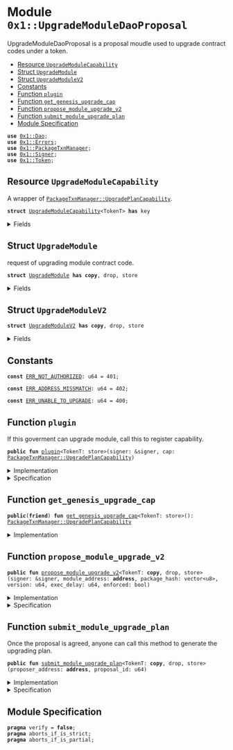
<a name="0x1_UpgradeModuleDaoProposal"></a>

# Module `0x1::UpgradeModuleDaoProposal`

UpgradeModuleDaoProposal is a proposal moudle used to upgrade contract codes under a token.


-  [Resource `UpgradeModuleCapability`](#0x1_UpgradeModuleDaoProposal_UpgradeModuleCapability)
-  [Struct `UpgradeModule`](#0x1_UpgradeModuleDaoProposal_UpgradeModule)
-  [Struct `UpgradeModuleV2`](#0x1_UpgradeModuleDaoProposal_UpgradeModuleV2)
-  [Constants](#@Constants_0)
-  [Function `plugin`](#0x1_UpgradeModuleDaoProposal_plugin)
-  [Function `get_genesis_upgrade_cap`](#0x1_UpgradeModuleDaoProposal_get_genesis_upgrade_cap)
-  [Function `propose_module_upgrade_v2`](#0x1_UpgradeModuleDaoProposal_propose_module_upgrade_v2)
-  [Function `submit_module_upgrade_plan`](#0x1_UpgradeModuleDaoProposal_submit_module_upgrade_plan)
-  [Module Specification](#@Module_Specification_1)


<pre><code><b>use</b> <a href="Dao.md#0x1_Dao">0x1::Dao</a>;
<b>use</b> <a href="Errors.md#0x1_Errors">0x1::Errors</a>;
<b>use</b> <a href="PackageTxnManager.md#0x1_PackageTxnManager">0x1::PackageTxnManager</a>;
<b>use</b> <a href="Signer.md#0x1_Signer">0x1::Signer</a>;
<b>use</b> <a href="Token.md#0x1_Token">0x1::Token</a>;
</code></pre>



<a name="0x1_UpgradeModuleDaoProposal_UpgradeModuleCapability"></a>

## Resource `UpgradeModuleCapability`

A wrapper of <code><a href="PackageTxnManager.md#0x1_PackageTxnManager_UpgradePlanCapability">PackageTxnManager::UpgradePlanCapability</a></code>.


<pre><code><b>struct</b> <a href="UpgradeModuleDaoProposal.md#0x1_UpgradeModuleDaoProposal_UpgradeModuleCapability">UpgradeModuleCapability</a>&lt;TokenT&gt; <b>has</b> key
</code></pre>



<details>
<summary>Fields</summary>


<dl>
<dt>
<code>cap: <a href="PackageTxnManager.md#0x1_PackageTxnManager_UpgradePlanCapability">PackageTxnManager::UpgradePlanCapability</a></code>
</dt>
<dd>

</dd>
</dl>


</details>

<a name="0x1_UpgradeModuleDaoProposal_UpgradeModule"></a>

## Struct `UpgradeModule`

request of upgrading module contract code.


<pre><code><b>struct</b> <a href="UpgradeModuleDaoProposal.md#0x1_UpgradeModuleDaoProposal_UpgradeModule">UpgradeModule</a> <b>has</b> <b>copy</b>, drop, store
</code></pre>



<details>
<summary>Fields</summary>


<dl>
<dt>
<code>module_address: <b>address</b></code>
</dt>
<dd>

</dd>
<dt>
<code>package_hash: vector&lt;u8&gt;</code>
</dt>
<dd>

</dd>
<dt>
<code>version: u64</code>
</dt>
<dd>

</dd>
</dl>


</details>

<a name="0x1_UpgradeModuleDaoProposal_UpgradeModuleV2"></a>

## Struct `UpgradeModuleV2`



<pre><code><b>struct</b> <a href="UpgradeModuleDaoProposal.md#0x1_UpgradeModuleDaoProposal_UpgradeModuleV2">UpgradeModuleV2</a> <b>has</b> <b>copy</b>, drop, store
</code></pre>



<details>
<summary>Fields</summary>


<dl>
<dt>
<code>module_address: <b>address</b></code>
</dt>
<dd>

</dd>
<dt>
<code>package_hash: vector&lt;u8&gt;</code>
</dt>
<dd>

</dd>
<dt>
<code>version: u64</code>
</dt>
<dd>

</dd>
<dt>
<code>enforced: bool</code>
</dt>
<dd>

</dd>
</dl>


</details>

<a name="@Constants_0"></a>

## Constants


<a name="0x1_UpgradeModuleDaoProposal_ERR_NOT_AUTHORIZED"></a>



<pre><code><b>const</b> <a href="UpgradeModuleDaoProposal.md#0x1_UpgradeModuleDaoProposal_ERR_NOT_AUTHORIZED">ERR_NOT_AUTHORIZED</a>: u64 = 401;
</code></pre>



<a name="0x1_UpgradeModuleDaoProposal_ERR_ADDRESS_MISSMATCH"></a>



<pre><code><b>const</b> <a href="UpgradeModuleDaoProposal.md#0x1_UpgradeModuleDaoProposal_ERR_ADDRESS_MISSMATCH">ERR_ADDRESS_MISSMATCH</a>: u64 = 402;
</code></pre>



<a name="0x1_UpgradeModuleDaoProposal_ERR_UNABLE_TO_UPGRADE"></a>



<pre><code><b>const</b> <a href="UpgradeModuleDaoProposal.md#0x1_UpgradeModuleDaoProposal_ERR_UNABLE_TO_UPGRADE">ERR_UNABLE_TO_UPGRADE</a>: u64 = 400;
</code></pre>



<a name="0x1_UpgradeModuleDaoProposal_plugin"></a>

## Function `plugin`

If this goverment can upgrade module, call this to register capability.


<pre><code><b>public</b> <b>fun</b> <a href="UpgradeModuleDaoProposal.md#0x1_UpgradeModuleDaoProposal_plugin">plugin</a>&lt;TokenT: store&gt;(signer: &signer, cap: <a href="PackageTxnManager.md#0x1_PackageTxnManager_UpgradePlanCapability">PackageTxnManager::UpgradePlanCapability</a>)
</code></pre>



<details>
<summary>Implementation</summary>


<pre><code><b>public</b> <b>fun</b> <a href="UpgradeModuleDaoProposal.md#0x1_UpgradeModuleDaoProposal_plugin">plugin</a>&lt;TokenT: store&gt;(
    signer: &signer,
    cap: <a href="PackageTxnManager.md#0x1_PackageTxnManager_UpgradePlanCapability">PackageTxnManager::UpgradePlanCapability</a>,
) {
    <b>let</b> token_issuer = <a href="Token.md#0x1_Token_token_address">Token::token_address</a>&lt;TokenT&gt;();
    <b>assert</b>!(<a href="Signer.md#0x1_Signer_address_of">Signer::address_of</a>(signer) == token_issuer, <a href="Errors.md#0x1_Errors_requires_address">Errors::requires_address</a>(<a href="UpgradeModuleDaoProposal.md#0x1_UpgradeModuleDaoProposal_ERR_NOT_AUTHORIZED">ERR_NOT_AUTHORIZED</a>));
    <b>move_to</b>(signer, <a href="UpgradeModuleDaoProposal.md#0x1_UpgradeModuleDaoProposal_UpgradeModuleCapability">UpgradeModuleCapability</a>&lt;TokenT&gt; { cap })
}
</code></pre>



</details>

<details>
<summary>Specification</summary>



<pre><code><b>pragma</b> aborts_if_is_partial = <b>false</b>;
<b>let</b> sender = <a href="Signer.md#0x1_Signer_address_of">Signer::address_of</a>(signer);
<b>aborts_if</b> sender != <a href="Token.md#0x1_Token_SPEC_TOKEN_TEST_ADDRESS">Token::SPEC_TOKEN_TEST_ADDRESS</a>();
<b>aborts_if</b> <b>exists</b>&lt;<a href="UpgradeModuleDaoProposal.md#0x1_UpgradeModuleDaoProposal_UpgradeModuleCapability">UpgradeModuleCapability</a>&lt;TokenT&gt;&gt;(sender);
</code></pre>



</details>

<a name="0x1_UpgradeModuleDaoProposal_get_genesis_upgrade_cap"></a>

## Function `get_genesis_upgrade_cap`



<pre><code><b>public</b>(<b>friend</b>) <b>fun</b> <a href="UpgradeModuleDaoProposal.md#0x1_UpgradeModuleDaoProposal_get_genesis_upgrade_cap">get_genesis_upgrade_cap</a>&lt;TokenT: store&gt;(): <a href="PackageTxnManager.md#0x1_PackageTxnManager_UpgradePlanCapability">PackageTxnManager::UpgradePlanCapability</a>
</code></pre>



<details>
<summary>Implementation</summary>


<pre><code><b>public</b> (<b>friend</b>) <b>fun</b> <a href="UpgradeModuleDaoProposal.md#0x1_UpgradeModuleDaoProposal_get_genesis_upgrade_cap">get_genesis_upgrade_cap</a>&lt;TokenT:store&gt;():<a href="PackageTxnManager.md#0x1_PackageTxnManager_UpgradePlanCapability">PackageTxnManager::UpgradePlanCapability</a> <b>acquires</b> <a href="UpgradeModuleDaoProposal.md#0x1_UpgradeModuleDaoProposal_UpgradeModuleCapability">UpgradeModuleCapability</a>{
    <b>let</b> <a href="UpgradeModuleDaoProposal.md#0x1_UpgradeModuleDaoProposal_UpgradeModuleCapability">UpgradeModuleCapability</a>&lt;TokenT&gt;{
        cap
    } = <b>move_from</b>(<a href="Token.md#0x1_Token_token_address">Token::token_address</a>&lt;TokenT&gt;());
    cap
}
</code></pre>



</details>

<a name="0x1_UpgradeModuleDaoProposal_propose_module_upgrade_v2"></a>

## Function `propose_module_upgrade_v2`



<pre><code><b>public</b> <b>fun</b> <a href="UpgradeModuleDaoProposal.md#0x1_UpgradeModuleDaoProposal_propose_module_upgrade_v2">propose_module_upgrade_v2</a>&lt;TokenT: <b>copy</b>, drop, store&gt;(signer: &signer, module_address: <b>address</b>, package_hash: vector&lt;u8&gt;, version: u64, exec_delay: u64, enforced: bool)
</code></pre>



<details>
<summary>Implementation</summary>


<pre><code><b>public</b> <b>fun</b> <a href="UpgradeModuleDaoProposal.md#0x1_UpgradeModuleDaoProposal_propose_module_upgrade_v2">propose_module_upgrade_v2</a>&lt;TokenT: <b>copy</b> + drop + store&gt;(
    signer: &signer,
    module_address: <b>address</b>,
    package_hash: vector&lt;u8&gt;,
    version: u64,
    exec_delay: u64,
    enforced: bool,
) <b>acquires</b> <a href="UpgradeModuleDaoProposal.md#0x1_UpgradeModuleDaoProposal_UpgradeModuleCapability">UpgradeModuleCapability</a> {
    <b>let</b> cap = <b>borrow_global</b>&lt;<a href="UpgradeModuleDaoProposal.md#0x1_UpgradeModuleDaoProposal_UpgradeModuleCapability">UpgradeModuleCapability</a>&lt;TokenT&gt;&gt;(<a href="Token.md#0x1_Token_token_address">Token::token_address</a>&lt;TokenT&gt;());
    <b>let</b> account_address = <a href="PackageTxnManager.md#0x1_PackageTxnManager_account_address">PackageTxnManager::account_address</a>(&cap.cap);
    <b>assert</b>!(account_address == module_address, <a href="Errors.md#0x1_Errors_requires_capability">Errors::requires_capability</a>(<a href="UpgradeModuleDaoProposal.md#0x1_UpgradeModuleDaoProposal_ERR_ADDRESS_MISSMATCH">ERR_ADDRESS_MISSMATCH</a>));
    <a href="Dao.md#0x1_Dao_propose">Dao::propose</a>&lt;TokenT, <a href="UpgradeModuleDaoProposal.md#0x1_UpgradeModuleDaoProposal_UpgradeModuleV2">UpgradeModuleV2</a>&gt;(
        signer,
        <a href="UpgradeModuleDaoProposal.md#0x1_UpgradeModuleDaoProposal_UpgradeModuleV2">UpgradeModuleV2</a> { module_address, package_hash, version, enforced },
        exec_delay,
    );
}
</code></pre>



</details>

<details>
<summary>Specification</summary>



<pre><code><b>pragma</b> aborts_if_is_partial = <b>true</b>;
<b>include</b> <a href="UpgradeModuleDaoProposal.md#0x1_UpgradeModuleDaoProposal_AbortIfUnableUpgrade">AbortIfUnableUpgrade</a>&lt;TokenT&gt;;
</code></pre>



</details>

<a name="0x1_UpgradeModuleDaoProposal_submit_module_upgrade_plan"></a>

## Function `submit_module_upgrade_plan`

Once the proposal is agreed, anyone can call this method to generate the upgrading plan.


<pre><code><b>public</b> <b>fun</b> <a href="UpgradeModuleDaoProposal.md#0x1_UpgradeModuleDaoProposal_submit_module_upgrade_plan">submit_module_upgrade_plan</a>&lt;TokenT: <b>copy</b>, drop, store&gt;(proposer_address: <b>address</b>, proposal_id: u64)
</code></pre>



<details>
<summary>Implementation</summary>


<pre><code><b>public</b> <b>fun</b> <a href="UpgradeModuleDaoProposal.md#0x1_UpgradeModuleDaoProposal_submit_module_upgrade_plan">submit_module_upgrade_plan</a>&lt;TokenT: <b>copy</b> + drop + store&gt;(
    proposer_address: <b>address</b>,
    proposal_id: u64,
) <b>acquires</b> <a href="UpgradeModuleDaoProposal.md#0x1_UpgradeModuleDaoProposal_UpgradeModuleCapability">UpgradeModuleCapability</a> {
    <b>let</b> <a href="UpgradeModuleDaoProposal.md#0x1_UpgradeModuleDaoProposal_UpgradeModuleV2">UpgradeModuleV2</a> { module_address, package_hash, version, enforced } = <a href="Dao.md#0x1_Dao_extract_proposal_action">Dao::extract_proposal_action</a>&lt;
        TokenT,
        <a href="UpgradeModuleDaoProposal.md#0x1_UpgradeModuleDaoProposal_UpgradeModuleV2">UpgradeModuleV2</a>,
    &gt;(proposer_address, proposal_id);
    <b>let</b> cap = <b>borrow_global</b>&lt;<a href="UpgradeModuleDaoProposal.md#0x1_UpgradeModuleDaoProposal_UpgradeModuleCapability">UpgradeModuleCapability</a>&lt;TokenT&gt;&gt;(<a href="Token.md#0x1_Token_token_address">Token::token_address</a>&lt;TokenT&gt;());
    <b>let</b> account_address = <a href="PackageTxnManager.md#0x1_PackageTxnManager_account_address">PackageTxnManager::account_address</a>(&cap.cap);
    <b>assert</b>!(account_address == module_address, <a href="Errors.md#0x1_Errors_requires_capability">Errors::requires_capability</a>(<a href="UpgradeModuleDaoProposal.md#0x1_UpgradeModuleDaoProposal_ERR_ADDRESS_MISSMATCH">ERR_ADDRESS_MISSMATCH</a>));
    <a href="PackageTxnManager.md#0x1_PackageTxnManager_submit_upgrade_plan_with_cap_v2">PackageTxnManager::submit_upgrade_plan_with_cap_v2</a>(
        &cap.cap,
        package_hash,
        version,
        enforced,
    );
}
</code></pre>



</details>

<details>
<summary>Specification</summary>



<pre><code><b>let</b> expected_states = vec&lt;u8&gt;(6);
<b>include</b> <a href="Dao.md#0x1_Dao_CheckProposalStates">Dao::CheckProposalStates</a>&lt;TokenT, <a href="UpgradeModuleDaoProposal.md#0x1_UpgradeModuleDaoProposal_UpgradeModule">UpgradeModule</a>&gt;{expected_states};
<b>let</b> proposal = <b>global</b>&lt;<a href="Dao.md#0x1_Dao_Proposal">Dao::Proposal</a>&lt;TokenT, <a href="UpgradeModuleDaoProposal.md#0x1_UpgradeModuleDaoProposal_UpgradeModule">UpgradeModule</a>&gt;&gt;(proposer_address);
<b>aborts_if</b> <a href="Option.md#0x1_Option_is_none">Option::is_none</a>(proposal.action);
<b>let</b> action = proposal.action.vec[0];
<b>include</b> <a href="UpgradeModuleDaoProposal.md#0x1_UpgradeModuleDaoProposal_AbortIfUnableUpgrade">AbortIfUnableUpgrade</a>&lt;TokenT&gt;{module_address: action.module_address};
</code></pre>



</details>

<a name="@Module_Specification_1"></a>

## Module Specification



<pre><code><b>pragma</b> verify = <b>false</b>;
<b>pragma</b> aborts_if_is_strict;
<b>pragma</b> aborts_if_is_partial;
</code></pre>
